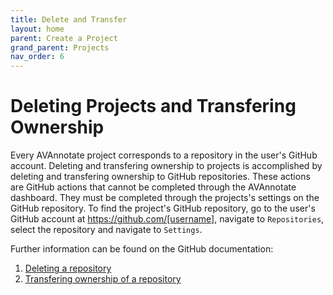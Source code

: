 ```yaml
---
title: Delete and Transfer
layout: home
parent: Create a Project
grand_parent: Projects
nav_order: 6
---
```

# Deleting Projects and Transfering Ownership
Every AVAnnotate project corresponds to a repository in the user's GitHub account. Deleting and transfering ownership to projects is accomplished by deleting and transfering ownership to GitHub repositories. These actions are GitHub actions that cannot be completed through the AVAnnotate dashboard. They must be completed through the projects's settings on the GitHub repository. To find the project's GitHub repository, go to the user's GitHub account at https://github.com/[username], navigate to `Repositories`, select the repository and navigate to `Settings`. 

Further information can be found on the GitHub documentation:
1. [Deleting a repository](https://docs.github.com/en/repositories/creating-and-managing-repositories/transferring-a-repository)
2. [Transfering ownership of a repository](https://docs.github.com/en/repositories/creating-and-managing-repositories/deleting-a-repository) 
